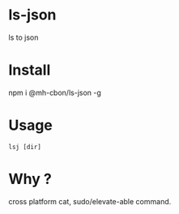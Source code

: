 # ls-json

ls to json

# Install

npm i @mh-cbon/ls-json -g

# Usage

```
lsj [dir]
```

# Why ?

cross platform cat, sudo/elevate-able command.
